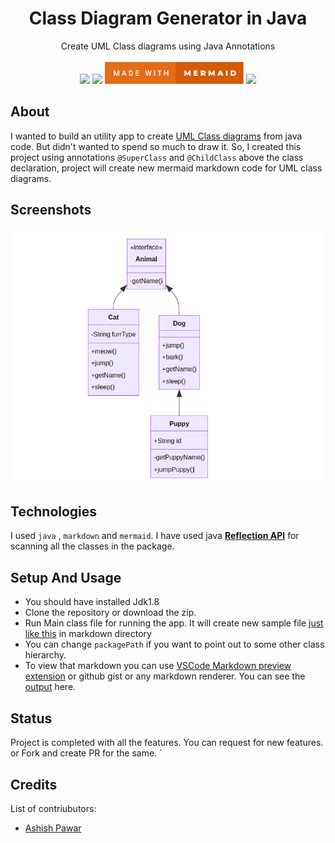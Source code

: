 <div align='center'>
  
<h1> Class Diagram Generator in Java </h1>
Create UML Class diagrams using Java Annotations
  <br/>
  <br/>
  <img src="https://img.shields.io/badge/java-%23ED8B00.svg?style=for-the-badge&logo=java&logoColor=white" height="35px">
  <img src="https://img.shields.io/badge/Visual%20Studio%20Code-0078d7.svg?style=for-the-badge&logo=visual-studio-code&logoColor=white" height="35px">
  <img src=".github/made-with-mermaid.svg" height="35px">
  <img src="https://img.shields.io/badge/Markdown-000000?style=for-the-badge&logo=markdown&logoColor=white" height="38px">
</div>

## About
I wanted to build an utility app to create [UML Class diagrams](https://www.tutorialspoint.com/uml/uml_class_diagram.htm) from java code. But didn't wanted to spend so much to draw it. So, I created this project using annotations `@SuperClass` and `@ChildClass` above the class declaration, project will create new mermaid markdown code for UML class diagrams.
  

## Screenshots
<img src=".github/screenshot2.png" >

## Technologies

I used `java` , `markdown` and `mermaid`. I have used java **[Reflection API](https://docs.oracle.com/javase/tutorial/reflect/index.html)** for scanning all the classes in the package.


## Setup And Usage

- You should have installed Jdk1.8
- Clone the repository or download the zip.
- Run Main class file for running the app. It will create new sample file [just like this](src/main/java/com/ap/cdgen/markdown/sample2.md) in markdown directory
- You can change `packagePath` if you want to point out to some other class hierarchy. 
- To view that markdown you can use [VSCode Markdown preview extension](https://marketplace.visualstudio.com/items?itemName=shd101wyy.markdown-preview-enhanced) or github gist or any markdown renderer. You can see the [output](.github/screenshot.png) here.

## Status

Project is completed with all the features. You can request for new features. or Fork and create PR for the same. `

## Credits

List of contriubutors:

- [Ashish Pawar](https://github.com/ashishpawar517)
